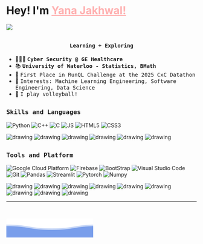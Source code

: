 # Hey! I'm <a href="https://github.com/yanajakhwal" style="color: #FFB0B0; font-weight: bold;">Yana Jakhwal!</a>

<!--
<a href="https://www.linkedin.com/in/yanajakhwal">
  <img align="left" alt="akd's Linkdein" width="100px" src="https://img.shields.io/badge/Linkedin-364944?style=for-the-badge&logo=Linkedin&logoColor=FFB0B0" />
</a>
<a href="https://github.com/yanajakhwal">
  <img align="left" alt="akd's Github" width="100px" src="https://img.shields.io/badge/Github-364944?style=for-the-badge&logo=Github&logoColor=FFB0B0" />
</a>
<a href="mailto:yjakhwal@uwaterloo.ca">
  <img align="left" alt="Email" width="100px" src="https://img.shields.io/badge/Email-364944?style=for-the-badge&logo=Gmail&logoColor=FFB0B0" />
</a>
-->
![](https://github.com/yanajakhwal/yanajakhwal/header.png)

## <p align="center"><h4 align="center"><samp> Learning + Exploring </samp></h4></p>

<div>
<!-- <img align="right" src="https://github.com/amandewatnitrr/amandewatnitrr/blob/main/terminal.gif" width="40%"/>
  <br> -->

- 👩🏽‍💻 <samp><b>Cyber Security @ GE Healthcare</b>
- 📚 <samp><b>University of Waterloo - Statistics, BMath</b>
- 🥇 <samp>First Place in RunQL Challenge at the 2025 CxC Datathon
- 🤔 <samp>Interests: Machine Learning Engineering, Software Engineering, Data Science
- 🏐 <samp>I play volleyball!
</div>

##
<h3><b><samp>Skills and Languages</samp></b></h3>

![Python](https://img.shields.io/badge/Python-1e1f21?style=flat-square&logo=Python&logoColor=FFB0B0)
![C++](https://img.shields.io/badge/C++-1e1f21?style=flat-square&logo=c%2B%2B&logoColor=FFB0B0)
![C](https://img.shields.io/badge/C-1e1f21?style=flat-square&logo=c&logoColor=FFB0B0)
![JS](https://shields.io/badge/JavaScript-1e1f21?logo=JavaScript&logoColor=FFB0B0&style=flat-square)
![HTML5](https://img.shields.io/badge/HTML5-1e1f21?style=flat-square&logo=HTML5&logoColor=FFB0B0)
![CSS3](https://img.shields.io/badge/CSS3-1e1f21?style=flat-square&logo=CSS3&logoColor=FFB0B0)

<span>
<img src="https://github.com/yanajakhwal/yanajakhwal/images/py.png" alt="drawing" width="50"/>
<img src="https://github.com/yanajakhwal/yanajakhwal/images/c++.png" alt="drawing" width="50"/>
<img src="https://github.com/yanajakhwal/yanajakhwal/images/c.png" alt="drawing" width="50"/>
<img src="https://github.com/yanajakhwal/yanajakhwal/images/js.png" alt="drawing" width="50"/>
<img src="https://github.com/yanajakhwal/yanajakhwal/images/html.png" alt="drawing" width="50"/>
<img src="https://github.com/yanajakhwal/yanajakhwal/images/css.png" alt="drawing" width="50"/>

  </span>
    
##
<h3><b><samp>Tools and Platform</samp></b></h3>

![Google Cloud Platform](https://img.shields.io/badge/Google_Cloud-1e1f21?style=flat-square&logo=google-cloud&logoColor=FFB0B0)
![Firebase](https://img.shields.io/badge/Firebase-1e1f21?style=flat-square&logo=Firebase&logoColor=FFB0B0)
![BootStrap](https://img.shields.io/badge/Bootstrap-1e1f21?style=flat-square&logo=bootstrap&logoColor=FFB0B0)
![Visual Studio Code](https://custom-icon-badges.demolab.com/badge/Visual%20Studio%20Code-1e1f21.svg?logo=vsc&logoColor=FFB0B0)
![Git](https://img.shields.io/badge/Git-1e1f21?style=flat-square&logo=Git&logoColor=FFB0B0)
![Pandas](https://shields.io/badge/Pandas-1e1f21?logo=Pandas&logoColor=FFB0B0&style=flat-square)
![Streamlit](https://shields.io/badge/Streamlit-1e1f21?logo=Streamlit&logoColor=FFB0B0&style=flat-square)
![Pytorch](https://shields.io/badge/Pytorch-1e1f21?logo=Pytorch&logoColor=FFB0B0&style=flat-square)
![Numpy](https://shields.io/badge/Numpy-1e1f21?logo=Numpy&logoColor=FFB0B0&style=flat-square)

<span>
<img src="https://github.com/yanajakhwal/yanajakhwal/images/googlecloud.png" alt="drawing" width="50"/>
<img src="https://github.com/yanajakhwal/yanajakhwal/images/firebase.png" alt="drawing" width="50"/>
<img src="https://github.com/yanajakhwal/yanajakhwal/images/bootstrap.png" alt="drawing" width="50"/>
<img src="https://github.com/yanajakhwal/yanajakhwal/images/vscode.png" alt="drawing" width="50"/>
<img src="https://github.com/yanajakhwal/yanajakhwal/images/git.png" alt="drawing" width="50"/>
<img src="https://github.com/yanajakhwal/yanajakhwal/images/pandas.png" alt="drawing" width="50"/>
<img src="https://github.com/yanajakhwal/yanajakhwal/images/streamlit.png" alt="drawing" width="50"/>
<img src="https://github.com/yanajakhwal/yanajakhwal/images/pytorch.png" alt="drawing" width="50"/>
<img src="https://github.com/yanajakhwal/yanajakhwal/images/numpy.png" alt="drawing" width="50"/></span>
</span>
<hr> 
  

<br>  
  
![](https://github.com/amandewatnitrr/amandewatnitrr/blob/main/imgs/bottom_header.svg)
